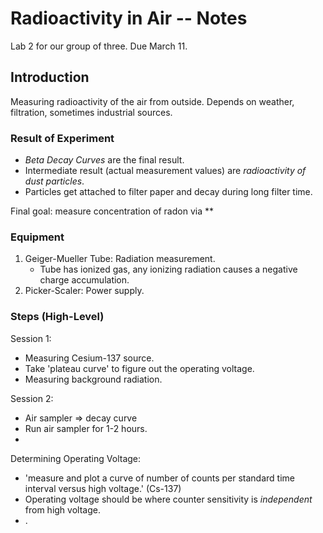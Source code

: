 # Radioactivity in Air -- Notes

Lab 2 for our group of three. Due March 11. 

## Introduction	

Measuring radioactivity of the air from outside. Depends on weather, filtration, sometimes industrial sources.

### Result of Experiment

* *Beta Decay Curves* are the final result.
* Intermediate result (actual measurement values) are *radioactivity of dust particles*. 
* Particles get attached to filter paper and decay during long filter time.

Final goal: measure concentration of radon via **

### Equipment

1. Geiger-Mueller Tube: Radiation measurement.
	* Tube has ionized gas, any ionizing radiation causes a negative charge accumulation.
2. Picker-Scaler: Power supply.

### Steps (High-Level)

Session 1: 
* Measuring Cesium-137 source. 
* Take 'plateau curve' to figure out the operating voltage.
* Measuring background radiation.

Session 2:
* Air sampler => decay curve
* Run air sampler for 1-2 hours. 
* 

Determining Operating Voltage: 
* 'measure and plot a curve of number of counts per standard time interval versus high voltage.' (Cs-137)
* Operating voltage should be where counter sensitivity is *independent* from high voltage.
* .
